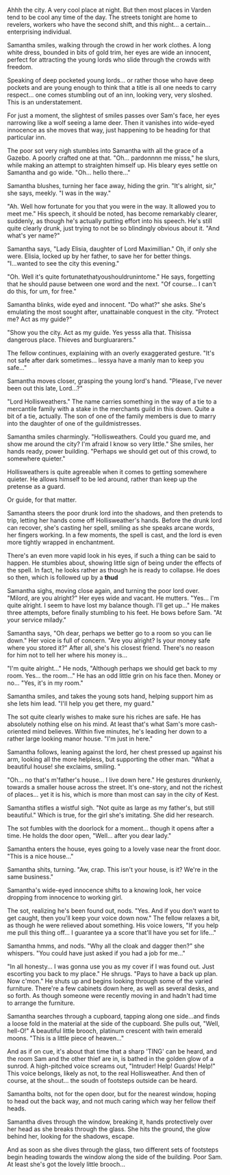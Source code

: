 Ahhh the city. A very cool place at night. But then most places in Varden tend to be cool any time of the day. The streets tonight are home to revelers, workers who have the second shift, and this night... a certain... enterprising individual.

Samantha smiles, walking through the crowd in her work clothes. A long white dress, bounded in bits of gold trim, her eyes are wide an innocent, perfect for attracting the young lords who slide through the crowds with freedom.

Speaking of deep pocketed young lords... or rather those who have deep pockets and are young enough to think that a title is all one needs to carry respect... one comes stumbling out of an inn, looking very, very sloshed. This is an understatement.

For just a moment, the slightest of smiles passes over Sam's face, her eyes narrowing like a wolf seeing a lame deer. Then it vanishes into wide-eyed innocence as she moves that way, just happening to be heading for that particular inn.

The poor sot very nigh stumbles into Samantha with all the grace of a Gazebo. A poorly crafted one at that. "Oh... pardonnnn me misss," he slurs, while making an attempt to straighten himself up. His bleary eyes settle on Samantha and go wide. "Oh... hello there..."

Samantha blushes, turning her face away, hiding the grin. "It's alright, sir," she says, meekly. "I was in the way."

"Ah. Well how fortunate for you that you were in the way. It allowed you to meet me." His speech, it should be noted, has become remarkably clearer, suddenly, as though he's actually putting effort into his speech. He's still quite clearly drunk, just trying to not be so blindingly obvious about it. "And what's yer name?"

Samantha says, "Lady Elisia, daughter of Lord Maximillian." Oh, if only she were. Elisia, locked up by her father, to save her for better things. "I...wanted to see the city this evening."

"Oh. Well it's quite fortunatethatyoushouldrunintome." He says, forgetting that he should pause between one word and the next. "Of course... I can't do this, for um, for free."

Samantha blinks, wide eyed and innocent. "Do what?" she asks. She's emulating the most sought after, unattainable conquest in the city. "Protect me? Act as my guide?"

"Show you the city. Act as my guide. Yes yesss alla that. Thisissa dangerous place. Thieves and burgluararers."

The fellow continues, explaining with an overly exaggerated gesture. "It's not safe after dark sometimes... lessya have a manly man to keep you safe..."

Samantha moves closer, grasping the young lord's hand. "Please, I've never been out this late, Lord...?"

"Lord Hollisweathers." The name carries something in the way of a tie to a mercantile family with a stake in the merchants guild in this down. Quite a bit of a tie, actually. The son of one of the family members is due to marry into the daughter of one of the guildmistresses.

Samantha smiles charmingly. "Hollisweathers. Could you guard me, and show me around the city? I'm afraid I know so very little." She smiles, her hands ready, power building. "Perhaps we should get out of this crowd, to somewhere quieter."

Hollisweathers is quite agreeable when it comes to getting somewhere quieter. He allows himself to be led around, rather than keep up the pretense as a guard.

Or guide, for that matter.

Samantha steers the poor drunk lord into the shadows, and then pretends to trip, letting her hands come off Hollisweather's hands. Before the drunk lord can recover, she's casting her spell, smiling as she speaks arcane words, her fingers working. In a few moments, the spell is cast, and the lord is even more tightly wrapped in enchantment.

There's an even more vapid look in his eyes, if such a thing can be said to happen. He stumbles about, showing little sign of being under the effects of the spell. In fact, he looks rather as though he is ready to collapse. He does so then, which is followed up by a **thud**

Samantha sighs, moving close again, and turning the poor lord over. "Milord, are you alright?" Her eyes wide and vacant. He mutters. "Yes... I'm quite alright. I seem to have lost my balance though. I'll get up..." He makes three attempts, before finally stumbling to his feet. He bows before Sam. "At your service milady."

Samantha says, "Oh dear, perhaps we better go to a room so you can lie down." Her voice is full of concern. "Are you alright? Is your money safe where you stored it?" After all, she's his closest friend. There's no reason for him not to tell her where his money is...

"I'm quite alright..." He nods, "Although perhaps we should get back to my room. Yes... the room..." He has an odd little grin on his face then. Money or no... "Yes, it's in my room."

Samantha smiles, and takes the young sots hand, helping support him as she lets him lead. "I'll help you get there, my guard."

The sot quite clearly wishes to make sure his riches are safe. He has absolutely nothing else on his mind. At least that's what Sam's more cash-oriented mind believes. Within five minutes, he's leading her down to a rather large looking manor house. "I'm just in here."

Samantha follows, leaning against the lord, her chest pressed up against his arm, looking all the more helpless, but supporting the other man. "What a beautiful house! she exclaims, smiling. "

"Oh... no that's m'father's house... I live down here." He gestures drunkenly, towards a smaller house across the street. It's one-story, and not the richest of places... yet it is his, which is more than most can say in the city of Kest.

Samantha stifles a wistful sigh. "Not quite as large as my father's, but still beautiful." Which is true, for the girl she's imitating. She did her research.

The sot fumbles with the doorlock for a moment... though it opens after a time. He holds the door open, "Well... after you dear lady."

Samantha enters the house, eyes going to a lovely vase near the front door. "This is a nice house..."

Samantha shits, turning. "Aw, crap. This isn't your house, is it? We're in the same business."

Samantha's wide-eyed innocence shifts to a knowing look, her voice dropping from innocence to working girl.

The sot, realizing he's been found out, nods. "Yes. And if you don't want to get caught, then you'll keep your voice down now." The fellow relaxes a bit, as though he were relieved about something. His voice lowers, "If you help me pull this thing off... I guarantee ya a score that'll have you set for life..."

Samantha hmms, and nods. "Why all the cloak and dagger then?" she whispers. "You could have just asked if you had a job for me..."

"In all honesty... I was gonna use you as my cover if I was found out. Just escorting you back to my place." He shrugs. "Pays to have a back up plan. Now c'mon." He shuts up and begins looking through some of the varied furniture. There're a few cabinets down here, as well as several desks, and so forth. As though someone were recently moving in and hadn't had time to arrange the furniture.

Samantha searches through a cupboard, tapping along one side...and finds a loose fold in the material at the side of the cupboard. She pulls out, "Well, hell-O!" A beautiful little brooch, platinum crescent with twin emerald moons. "This is a little piece of heaven..."

And as if on cue, it's about that time that a sharp 'TING' can be heard, and the room Sam and the other thief are in, is bathed in the golden glow of a sunrod. A high-pitched voice screams out, "Intruder! Help! Guards! Help!" This voice belongs, likely as not, to the real Hollisweather. And then of course, at the shout... the soudn of footsteps outside can be heard.

Samantha bolts, not for the open door, but for the nearest window, hoping to head out the back way, and not much caring which way her fellow theif heads.

Samantha dives through the window, breaking it, hands protectively over her head as she breaks through the glass. She hits the ground, the glow behind her, looking for the shadows, escape.

And as soon as she dives through the glass, two different sets of footsteps begin heading towards the window along the side of the building. Poor Sam. At least she's got the lovely little brooch...